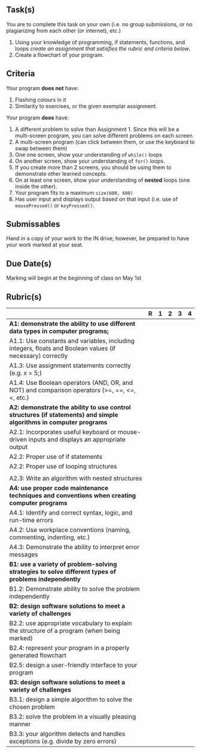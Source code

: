 
Task(s)
-------
You are to complete this task on your own (i.e. no group submissions, or no plagiarizing from each other (or internet), etc.)  

1. Using your knowledge of programming, if statements, functions, and loops _create an assignment that satisfies the rubric and criteria below_.  
2. Create a flowchart of your program.



Criteria
--------
Your program **does not** have:
  1. Flashing colours in it
  2. Similarity to exercises, or the given exemplar assignment.

Your program **does** have:
  1. A different problem to solve than Assignment 1.  Since this will be a multi-screen program, you can solve different problems on each screen.
  2. A multi-screen program (can click between them, or use the keyboard to swap between them)
  3. One one screen, show your understanding of ```while()``` loops
  4. On another screen, show your understanding of ```for()``` loops.
  5. If you create more than 2 screens, you should be using them to demonstrate other learned concepts.
  6. On at least one screen, show your understanding of **nested** loops (one inside the other).
  7. Your program fits to a maximum ```size(600, 600)```
  8. Has user input and displays output based on that input (i.e. use of ```mousePressed()``` or ```keyPressed()```.


Submissables
------------
Hand in a copy of your work to the IN drive; however, be prepared to have your work marked at your seat.


Due Date(s)
----------
Marking will begin at the beginning of class on May 1st


Rubric(s)
---------

|                                          | R    | 1    | 2    | 3    | 4    |
| ---------------------------------------- | ---- | ---- | ---- | ---- | ---- |
| **A1: demonstrate the ability to use different data types in computer programs;** |      |      |      |      |      |
| A1.1: Use constants and variables, including integers, floats and Boolean values (if necessary) correctly |      |      |      |      |      |
| A1.3: Use assignment statements correctly (e.g. x = 5;) |      |      |      |      |      |
| A1.4: Use Boolean operators (AND, OR, and NOT) and comparison operators (>=, ==, <=, <, etc.) |      |      |      |      |      |
| **A2: demonstrate the ability to use control structures (if statements) and simple algorithms in computer programs** |      |      |      |      |      |
| A2.1: Incorporates useful keyboard or mouse-driven inputs and displays an appropriate output |      |      |      |      |      |
| A2.2: Proper use of if statements        |      |      |      |      |      |
| A2.2: Proper use of looping structures   |      |      |      |      |      |
|                                          |      |      |      |      |      |
| A2.3: Write an algorithm with nested structures |      |      |      |      |      |
| **A4: use proper code maintenance techniques and conventions when creating computer programs** |      |      |      |      |      |
| A4.1: Identify and correct syntax, logic, and run-time errors |      |      |      |      |      |
| A4.2: Use workplace conventions (naming, commenting, indenting, etc.) |      |      |      |      |      |
| A4.3: Demonstrate the ability to interpret error messages |      |      |      |      |      |
| **B1: use a variety of problem-solving strategies to solve different types of problems independently** |      |      |      |      |      |
| B1.2: Demonstrate ability to solve the problem independently |      |      |      |      |      |
| **B2: design software solutions to meet a variety of challenges** |      |      |      |      |      |
| B2.2: use appropriate vocabulary to explain the structure of a program (when being marked) |      |      |      |      |      |
| B2.4: represent your program in a properly generated flowchart |      |      |      |      |      |
| B2.5: design a user-friendly interface to your program |      |      |      |      |      |
| **B3: design software solutions to meet a variety of challenges** |      |      |      |      |      |
| B3.1: design a simple algorithm to solve the chosen problem |      |      |      |      |      |
| B3.2: solve the problem in a visually pleasing manner |      |      |      |      |      |
| B3.3: your algorithm detects and handles exceptions (e.g. divide by zero errors) |      |      |      |      |      |
